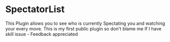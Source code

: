 # SpectatorList
This Plugin allows you to see who is currently Spectating you and watching your every move.
This is my first public plugin so don't blame me If I have skill issue - Feedback appreciated
